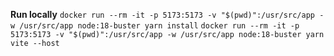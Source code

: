 **Run locally**
`docker run --rm -it -p 5173:5173 -v "$(pwd)":/usr/src/app -w /usr/src/app node:18-buster yarn install`
`docker run --rm -it -p 5173:5173 -v "$(pwd)":/usr/src/app -w /usr/src/app node:18-buster yarn vite --host`

